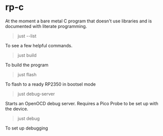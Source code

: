# rp-c

At the moment a bare metal C program that doesn't use libraries and is documented with literate
programming. 

> just --list 

To see a few helpful commands.

> just build

To build the program

> just flash

To flash to a ready RP2350 in bootsel mode

> just debug-server

Starts an OpenOCD debug server. Requires a Pico Probe to be set up with the device.

> just debug

To set up debugging

